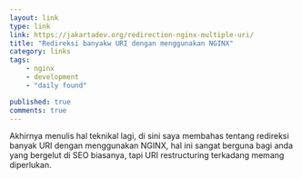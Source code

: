 ```yaml
---
layout: link
type: link
link: https://jakartadev.org/redirection-nginx-multiple-uri/
title: "Redireksi banyakw URI dengan menggunakan NGINX"
category: links
tags: 
    - nginx
    - development
    - "daily found"

published: true
comments: true
---
```


Akhirnya menulis hal teknikal lagi, di sini saya membahas tentang redireksi banyak URI dengan menggunakan NGINX, hal ini sangat berguna bagi anda yang bergelut di SEO biasanya, tapi URI restructuring terkadang memang diperlukan.
